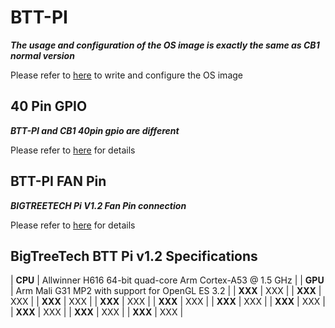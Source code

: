 # BTT-PI
***The usage and configuration of the OS image is exactly the same as CB1 normal version*** 

Please refer to [here](https://github.com/bigtreetech/cb1) to write and configure the OS image

## 40 Pin GPIO
***BTT-PI and CB1 40pin gpio are different*** 

Please refer to [here](https://github.com/bigtreetech/CB1#40-pin-gpio) for details

## BTT-PI FAN Pin 

***BIGTREETECH Pi V1.2 Fan Pin connection***

Please refer to [here](https://github.com/So6Rallye/BTT-Pi/blob/master/BIGTREETECH%20Pi%20V1.2%20-%20Board%20Fan%20Pin%20Configuration) for details

## BigTreeTech BTT Pi v1.2 Specifications

| **CPU**          	|   Allwinner H616 64-bit quad-core Arm Cortex-A53 @ 1.5 GHz           	|
| **GPU**			|	Arm Mali G31 MP2 with support for OpenGL ES 3.2						|
| **XXX**			|	XXX																	|
| **XXX**			|	XXX																	|
| **XXX**			|	XXX																	|
| **XXX**			|	XXX																	|
| **XXX**			|	XXX																	|
| **XXX**			|	XXX																	|
| **XXX**			|	XXX																	|
| **XXX**			|	XXX																	|
| **XXX**			|	XXX																	|
| **XXX**			|	XXX																	|

